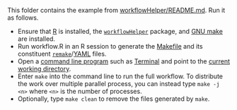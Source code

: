 This folder contains the example from [workflowHelper/README.md](https://github.com/wlandau/workflowHelper/blob/master/README.md). Run it as follows.

- Ensure that [R](https://www.r-project.org/) is installed, the [`workflowHelper`](https://github.com/wlandau/workflowHelper/) package, and [GNU make](https://www.gnu.org/software/make/) are installed.
- Run workflow.R in an R session to generate the [Makefile](https://www.gnu.org/software/make/) and its constituent [`remake`](https://github.com/richfitz/remake)/[YAML](http://yaml.org/) files.
- Open a [command line program](http://linuxcommand.org/) such as [Terminal](https://en.wikipedia.org/wiki/Terminal_%28OS_X%29) and point to the [current working directory](http://www.linfo.org/cd.html).
- Enter `make` into the command line to run the full workflow. To distribute the work over multiple parallel process, you can instead type `make -j <n>` where `<n>` is the number of processes.
- Optionally, type `make clean` to remove the files generated by `make`.